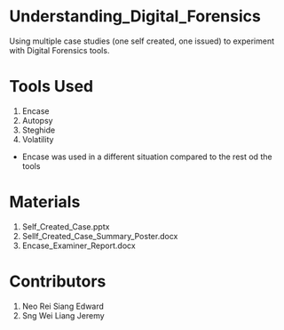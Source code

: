 # Understanding_Digital_Forensics
Using multiple case studies (one self created, one issued) to experiment with Digital Forensics tools. 

# Tools Used 
1) Encase 
2) Autopsy  
3) Steghide
4) Volatility
* Encase was used in a different situation compared to the rest od the tools 

# Materials
1) Self_Created_Case.pptx
2) Sellf_Created_Case_Summary_Poster.docx
3) Encase_Examiner_Report.docx

# Contributors
1) Neo Rei Siang Edward
2) Sng Wei Liang Jeremy
